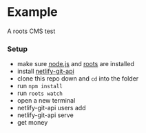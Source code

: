 # Example

A roots CMS test

### Setup

- make sure [node.js](http://nodejs.org) and [roots](http://roots.cx) are installed
- install [netlify-git-api](https://github.com/netlify/netlify-git-api/releases)
- clone this repo down and `cd` into the folder
- run `npm install`
- run `roots watch`
- open a new terminal
- netlify-git-api users add
- netlify-git-api serve
- get money
